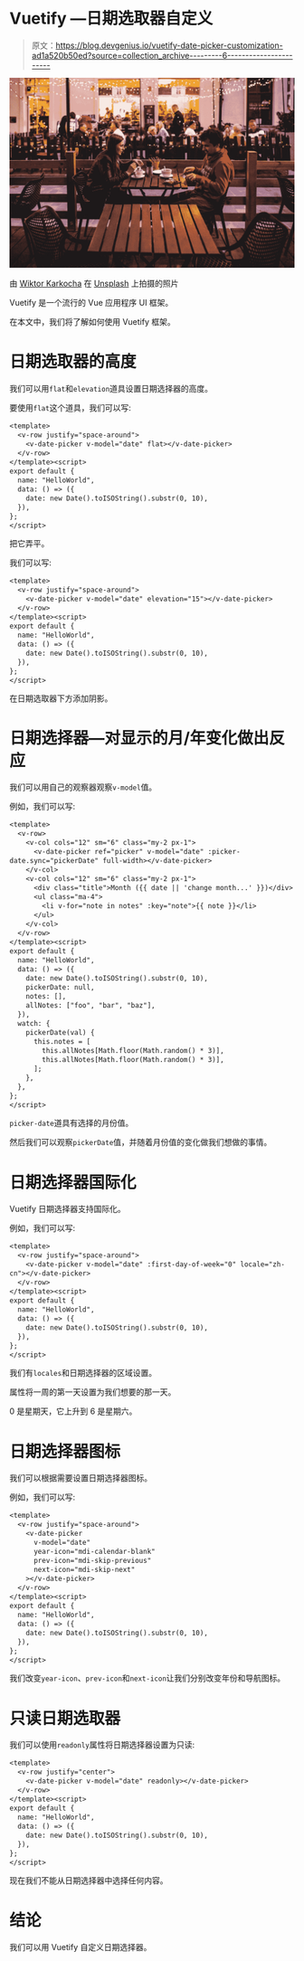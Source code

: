 # Vuetify —日期选取器自定义

> 原文：<https://blog.devgenius.io/vuetify-date-picker-customization-ad1a520b50ed?source=collection_archive---------6----------------------->

![](img/decf63ee9f3a7c4cbd7ad64d755e498c.png)

由 [Wiktor Karkocha](https://unsplash.com/@rotkif?utm_source=medium&utm_medium=referral) 在 [Unsplash](https://unsplash.com?utm_source=medium&utm_medium=referral) 上拍摄的照片

Vuetify 是一个流行的 Vue 应用程序 UI 框架。

在本文中，我们将了解如何使用 Vuetify 框架。

# 日期选取器的高度

我们可以用`flat`和`elevation`道具设置日期选择器的高度。

要使用`flat`这个道具，我们可以写:

```
<template>
  <v-row justify="space-around">
    <v-date-picker v-model="date" flat></v-date-picker>
  </v-row>
</template><script>
export default {
  name: "HelloWorld",
  data: () => ({
    date: new Date().toISOString().substr(0, 10),
  }),
};
</script>
```

把它弄平。

我们可以写:

```
<template>
  <v-row justify="space-around">
    <v-date-picker v-model="date" elevation="15"></v-date-picker>
  </v-row>
</template><script>
export default {
  name: "HelloWorld",
  data: () => ({
    date: new Date().toISOString().substr(0, 10),
  }),
};
</script>
```

在日期选取器下方添加阴影。

# 日期选择器—对显示的月/年变化做出反应

我们可以用自己的观察器观察`v-model`值。

例如，我们可以写:

```
<template>
  <v-row>
    <v-col cols="12" sm="6" class="my-2 px-1">
      <v-date-picker ref="picker" v-model="date" :picker-date.sync="pickerDate" full-width></v-date-picker>
    </v-col>
    <v-col cols="12" sm="6" class="my-2 px-1">
      <div class="title">Month ({{ date || 'change month...' }})</div>
      <ul class="ma-4">
        <li v-for="note in notes" :key="note">{{ note }}</li>
      </ul>
    </v-col>
  </v-row>
</template><script>
export default {
  name: "HelloWorld",
  data: () => ({
    date: new Date().toISOString().substr(0, 10),
    pickerDate: null,
    notes: [],
    allNotes: ["foo", "bar", "baz"],
  }),
  watch: {
    pickerDate(val) {
      this.notes = [
        this.allNotes[Math.floor(Math.random() * 3)],
        this.allNotes[Math.floor(Math.random() * 3)],
      ];
    },
  },
};
</script>
```

`picker-date`道具有选择的月份值。

然后我们可以观察`pickerDate`值，并随着月份值的变化做我们想做的事情。

# 日期选择器国际化

Vuetify 日期选择器支持国际化。

例如，我们可以写:

```
<template>
  <v-row justify="space-around">
    <v-date-picker v-model="date" :first-day-of-week="0" locale="zh-cn"></v-date-picker>
  </v-row>
</template><script>
export default {
  name: "HelloWorld",
  data: () => ({
    date: new Date().toISOString().substr(0, 10),
  }),
};
</script>
```

我们有`locales`和日期选择器的区域设置。

属性将一周的第一天设置为我们想要的那一天。

0 是星期天，它上升到 6 是星期六。

# 日期选择器图标

我们可以根据需要设置日期选择器图标。

例如，我们可以写:

```
<template>
  <v-row justify="space-around">
    <v-date-picker
      v-model="date"
      year-icon="mdi-calendar-blank"
      prev-icon="mdi-skip-previous"
      next-icon="mdi-skip-next"
    ></v-date-picker>
  </v-row>
</template><script>
export default {
  name: "HelloWorld",
  data: () => ({
    date: new Date().toISOString().substr(0, 10),
  }),
};
</script>
```

我们改变`year-icon`、`prev-icon`和`next-icon`让我们分别改变年份和导航图标。

# 只读日期选取器

我们可以使用`readonly`属性将日期选择器设置为只读:

```
<template>
  <v-row justify="center">
    <v-date-picker v-model="date" readonly></v-date-picker>
  </v-row>
</template><script>
export default {
  name: "HelloWorld",
  data: () => ({
    date: new Date().toISOString().substr(0, 10),
  }),
};
</script>
```

现在我们不能从日期选择器中选择任何内容。

# 结论

我们可以用 Vuetify 自定义日期选择器。